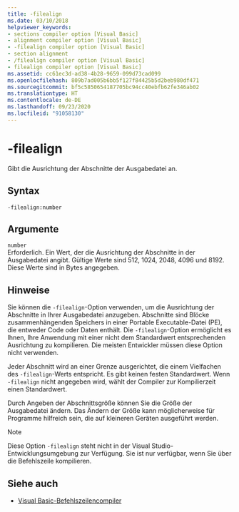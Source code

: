 ```yaml
---
title: -filealign
ms.date: 03/10/2018
helpviewer_keywords:
- sections compiler option [Visual Basic]
- alignment compiler option [Visual Basic]
- -filealign compiler option [Visual Basic]
- section alignment
- /filealign compiler option [Visual Basic]
- filealign compiler option [Visual Basic]
ms.assetid: cc61ec3d-ad38-4b28-9659-099d73cad099
ms.openlocfilehash: 809b7ad005b6bb5f127f84425b5d2beb980df471
ms.sourcegitcommit: bf5c5850654187705bc94cc40ebfb62fe346ab02
ms.translationtype: HT
ms.contentlocale: de-DE
ms.lasthandoff: 09/23/2020
ms.locfileid: "91058130"
---
```

# <a name="-filealign"></a>-filealign

Gibt die Ausrichtung der Abschnitte der Ausgabedatei an.  
  
## <a name="syntax"></a>Syntax  
  
```console  
-filealign:number  
```  
  
## <a name="arguments"></a>Argumente  

 `number`  
 Erforderlich. Ein Wert, der die Ausrichtung der Abschnitte in der Ausgabedatei angibt. Gültige Werte sind 512, 1024, 2048, 4096 und 8192. Diese Werte sind in Bytes angegeben.  
  
## <a name="remarks"></a>Hinweise  

 Sie können die `-filealign`-Option verwenden, um die Ausrichtung der Abschnitte in Ihrer Ausgabedatei anzugeben. Abschnitte sind Blöcke zusammenhängenden Speichers in einer Portable Executable-Datei (PE), die entweder Code oder Daten enthält. Die `-filealign`-Option ermöglicht es Ihnen, Ihre Anwendung mit einer nicht dem Standardwert entsprechenden Ausrichtung zu kompilieren. Die meisten Entwickler müssen diese Option nicht verwenden.  
  
 Jeder Abschnitt wird an einer Grenze ausgerichtet, die einem Vielfachen des `-filealign`-Werts entspricht. Es gibt keinen festen Standardwert. Wenn `-filealign` nicht angegeben wird, wählt der Compiler zur Kompilierzeit einen Standardwert.  
  
 Durch Angeben der Abschnittsgröße können Sie die Größe der Ausgabedatei ändern. Das Ändern der Größe kann möglicherweise für Programme hilfreich sein, die auf kleineren Geräten ausgeführt werden.  
  
> [!NOTE]
> Diese Option `-filealign` steht nicht in der Visual Studio-Entwicklungsumgebung zur Verfügung. Sie ist nur verfügbar, wenn Sie über die Befehlszeile kompilieren.  
  
## <a name="see-also"></a>Siehe auch

- [Visual Basic-Befehlszeilencompiler](index.md)
